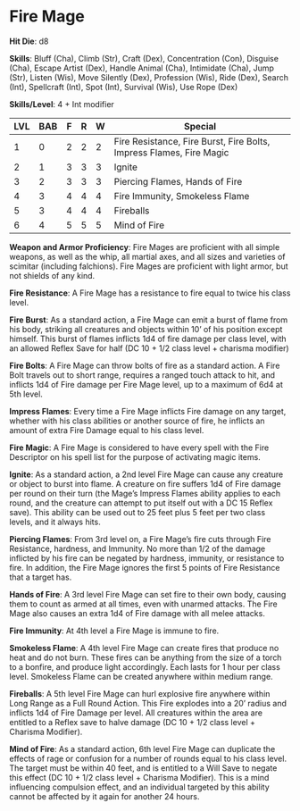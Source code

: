 # Fire Mage

**Hit Die**: d8

**Skills**: Bluff (Cha), Climb (Str), Craft (Dex), Concentration (Con), Disguise (Cha), Escape Artist (Dex), Handle Animal (Cha), Intimidate (Cha), Jump (Str), Listen (Wis), Move Silently (Dex), Profession (Wis), Ride (Dex), Search (Int), Spellcraft (Int), Spot (Int), Survival (Wis), Use Rope (Dex)

**Skills/Level**: 4 + Int modifier

LVL | BAB | F | R | W | Special 
--- | --- | - | - | - | ------- 
1   | 0   | 2 | 2 | 2 | Fire Resistance, Fire Burst, Fire Bolts, Impress Flames, Fire Magic     
2   | 1   | 3 | 3 | 3 | Ignite
3   | 2   | 3 | 3 | 3 | Piercing Flames, Hands of Fire
4   | 3   | 4 | 4 | 4 | Fire Immunity, Smokeless Flame
5   | 3   | 4 | 4 | 4 | Fireballs
6   | 4   | 5 | 5 | 5 | Mind of Fire

**Weapon and Armor Proficiency**: Fire Mages are proficient with all simple weapons, as well as the whip, all martial axes, and all sizes and varieties of scimitar (including falchions). Fire Mages are proficient with light armor, but not shields of any kind.

**Fire Resistance**: A Fire Mage has a resistance to fire equal to twice his class level.

**Fire Burst**: As a standard action, a Fire Mage can emit a burst of flame from his body, striking all creatures and objects within 10’ of his position except himself. This burst of flames inflicts 1d4 of fire damage per class level, with an allowed Reflex Save for half (DC 10 + 1/2 class level + charisma modifier)

**Fire Bolts**: A Fire Mage can throw bolts of fire as a standard action. A Fire Bolt travels out to short range, requires a ranged touch attack to hit, and inflicts 1d4 of Fire damage per Fire Mage level, up to a maximum of 6d4 at 5th level.

**Impress Flames**: Every time a Fire Mage inflicts Fire damage on any target, whether with his class abilities or another source of fire, he inflicts an amount of extra Fire Damage equal to his class level.

**Fire Magic**: A Fire Mage is considered to have every spell with the Fire Descriptor on his spell list for the purpose of activating magic items.

**Ignite**: As a standard action, a 2nd level Fire Mage can cause any creature or object to burst into flame. A creature on fire suffers 1d4 of Fire damage per round on their turn (the Mage’s Impress Flames ability applies to each round, and the creature can attempt to put itself out with a DC 15 Reflex save). This ability can be used out to 25 feet plus 5 feet per two class levels, and it always hits.

**Piercing Flames**: From 3rd level on, a Fire Mage’s fire cuts through Fire Resistance, hardness, and Immunity. No more than 1/2 of the damage inflicted by his fire can be negated by hardness, immunity, or resistance to fire. In addition, the Fire Mage ignores the first 5 points of Fire Resistance that a target has.

**Hands of Fire**: A 3rd level Fire Mage can set fire to their own body, causing them to count as armed at all times, even with unarmed attacks. The Fire Mage also causes an extra 1d4 of Fire damage with all melee attacks.

**Fire Immunity**: At 4th level a Fire Mage is immune to fire.

**Smokeless Flame**: A 4th level Fire Mage can create fires that produce no heat and do not burn. These fires can be anything from the size of a torch to a bonfire, and produce light accordingly. Each lasts for 1 hour per class level. Smokeless Flame can be created anywhere within medium range.

**Fireballs**: A 5th level Fire Mage can hurl explosive fire anywhere within Long Range as a Full Round Action. This Fire explodes into a 20’ radius and inflicts 1d4 of Fire Damage per level. All creatures within the area are entitled to a Reflex save to halve damage (DC 10 + 1/2 class level + Charisma Modifier). 

**Mind of Fire**: As a standard action, 6th level Fire Mage can duplicate the effects of rage or confusion for a number of rounds equal to his class level. The target must be within 40 feet, and is entitled to a Will Save to negate this effect (DC 10 + 1/2 class level + Charisma Modifier). This is a mind influencing compulsion effect, and an individual targeted by this ability cannot be affected by it again for another 24 hours.
